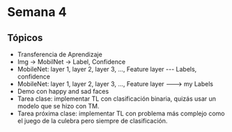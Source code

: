 # Semana 4

## Tópicos

- Transferencia de Aprendizaje
- Img -> MobilNet -> Label, Confidence
- MobileNet: layer 1, layer 2, layer 3, ..., Feature layer --- Labels, confidence
- MobileNet: layer 1, layer 2, layer 3, ..., Feature layer ---> my Labels
- Demo con happy and sad faces
- Tarea clase: implementar TL con clasificación binaria, quizás usar un modelo que se hizo con TM.
- Tarea próxima clase: implementar TL con problema más complejo como el juego de la culebra pero siempre de clasificación.

  
  



